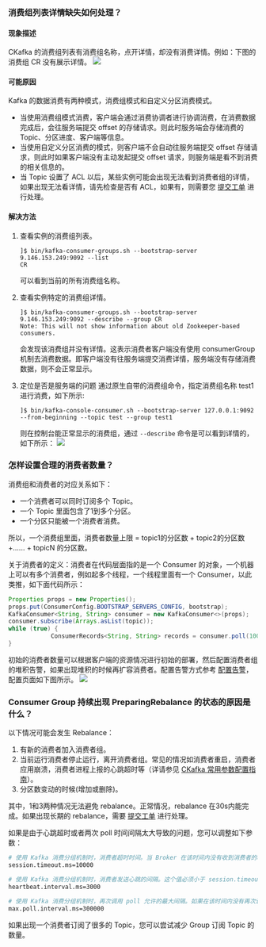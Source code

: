 ### 消费组列表详情缺失如何处理？

#### 现象描述

CKafka 的消费组列表有消费组名称，点开详情，却没有消费详情。例如：下图的消费组 CR 没有展示详情。
![](https://main.qcloudimg.com/raw/c1cdbfb124ec0dfd2829a6c011c4c9b3.png)

#### 可能原因

Kafka 的数据消费有两种模式，消费组模式和自定义分区消费模式。

- 当使用消费组模式消费，客户端会通过消费协调者进行协调消费，在消费数据完成后，会往服务端提交 offset 的存储请求。则此时服务端会存储消费的 Topic、分区进度、客户端等信息。
- 当使用自定义分区消费的模式，则客户端不会自动往服务端提交 offset 存储请求，则此时如果客户端没有主动发起提交 offset 请求，则服务端是看不到消费的相关信息的。
- 当 Topic 设置了 ACL 以后，某些实例可能会出现无法看到消费者组的详情，如果出现无法看详情，请先检查是否有 ACL，如果有，则需要您 [提交工单](https://console.cloud.tencent.com/workorder/category) 进行处理。


#### 解决方法

1. 查看实例的消费组列表。
   ```
   ]$ bin/kafka-consumer-groups.sh --bootstrap-server 9.146.153.249:9092 --list
   CR
   ```
   可以看到当前的所有消费组名称。  

2. 查看实例特定的消费组详情。
   ```
   ]$ bin/kafka-consumer-groups.sh --bootstrap-server 9.146.153.249:9092 --describe --group CR
   Note: This will not show information about old Zookeeper-based consumers.
   ```
   会发现该消费组并没有详情。这表示消费者客户端没有使用 consumerGroup 机制去消费数据。即客户端没有往服务端提交消费详情，服务端没有存储消费数据，则不会正常显示。

3. 定位是否是服务端的问题
   通过原生自带的消费组命令，指定消费组名称 test1 进行消费，如下所示: 
   ```
   ]$ bin/kafka-console-consumer.sh --bootstrap-server 127.0.0.1:9092 --from-beginning --topic test --group test1
   ```
   则在控制台能正常显示的消费组，通过 `--describe` 命令是可以看到详情的，如下所示：
   ![](https://main.qcloudimg.com/raw/d54eb823fe66da94364849e670f83fba.png)

   



### 怎样设置合理的消费者数量？

消费组和消费者的对应关系如下：
- 一个消费者可以同时订阅多个 Topic。
- 一个 Topic 里面包含了1到多个分区。
- 一个分区只能被一个消费者消费。

所以，一个消费组里面，消费者数量上限 = topic1的分区数 + topic2的分区数 +...... + topicN 的分区数。

关于消费者的定义：消费者在代码层面指的是一个 Consumer 的对象，一个机器上可以有多个消费者，例如起多个线程，一个线程里面有一个 Consumer，以此类推，如下面代码所示：
```java
Properties props = new Properties();
props.put(ConsumerConfig.BOOTSTRAP_SERVERS_CONFIG, bootstrap);
KafkaConsumer<String, String> consumer = new KafkaConsumer<>(props);
consumer.subscribe(Arrays.asList(topic));
while (true) {
            ConsumerRecords<String, String> records = consumer.poll(100);
}
```
初始的消费者数量可以根据客户端的资源情况进行初始的部署，然后配置消费者组的堆积告警，如果出现堆积的时候再扩容消费者。配置告警方式参考 [配置告警](https://cloud.tencent.com/document/product/597/57244)，配置页面如下图所示。
![](https://main.qcloudimg.com/raw/d84892ff3a2cf3f37340e213454e3308.png)


### Consumer Group 持续出现 PreparingRebalance 的状态的原因是什么？

以下情况可能会发生 Rebalance：
1. 有新的消费者加入消费者组。
2. 当前运行消费者停止运行，离开消费者组。常见的情况如消费者重启，消费者应用崩溃，消费者进程上报的心跳超时等（详请参见 [CKafka 常用参数配置指南](https://cloud.tencent.com/document/product/597/30203)）。
3. 分区数变动的时候(增加或删除)。

其中，1和3两种情况无法避免 rebalance。正常情况，rebalance 在30s内能完成。如果出现长期的 rebalance，需要 [提交工单](https://console.cloud.tencent.com/workorder/category) 进行处理。

如果是由于心跳超时或者两次 poll 时间间隔太大导致的问题，您可以调整如下参数：
```bash
# 使用 Kafka 消费分组机制时，消费者超时时间。当 Broker 在该时间内没有收到消费者的心跳时，认为该消费者故障失败，Broker 发起重新 Rebalance 过程。目前该值的配置必须在 Broker 配置group.min.session.timeout.ms=6000和group.max.session.timeout.ms=300000 之间
session.timeout.ms=10000

# 使用 Kafka 消费分组机制时，消费者发送心跳的间隔。这个值必须小于 session.timeout.ms，一般小于它的三分之一
heartbeat.interval.ms=3000

# 使用 Kafka 消费分组机制时，再次调用 poll 允许的最大间隔。如果在该时间内没有再次调用 poll，则认为该消费者已经失败，Broker 会重新发起 Rebalance 把分配给它的 partition 分配给其他消费者
max.poll.interval.ms=300000
```

如果出现一个消费者订阅了很多的 Topic，您可以尝试减少 Group 订阅 Topic 的数量。

